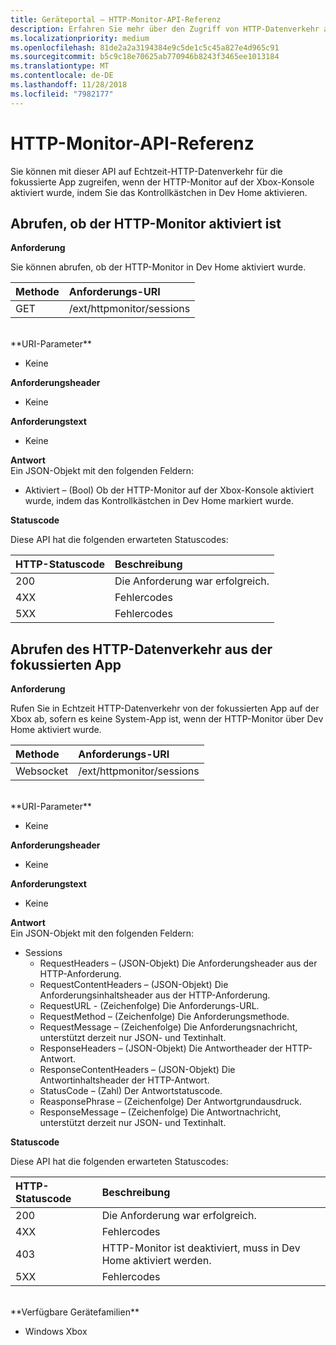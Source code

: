 ```yaml
---
title: Geräteportal – HTTP-Monitor-API-Referenz
description: Erfahren Sie mehr über den Zugriff von HTTP-Datenverkehr aus der fokussierten App auf einer Xbox.
ms.localizationpriority: medium
ms.openlocfilehash: 81de2a2a3194384e9c5de1c5c45a827e4d965c91
ms.sourcegitcommit: b5c9c18e70625ab770946b8243f3465ee1013184
ms.translationtype: MT
ms.contentlocale: de-DE
ms.lasthandoff: 11/28/2018
ms.locfileid: "7982177"
---
```

# <a name="http-monitor-api-reference"></a>HTTP-Monitor-API-Referenz   
Sie können mit dieser API auf Echtzeit-HTTP-Datenverkehr für die fokussierte App zugreifen, wenn der HTTP-Monitor auf der Xbox-Konsole aktiviert wurde, indem Sie das Kontrollkästchen in Dev Home aktivieren.

## <a name="get-if-the-http-monitor-is-enabled"></a>Abrufen, ob der HTTP-Monitor aktiviert ist

**Anforderung**

Sie können abrufen, ob der HTTP-Monitor in Dev Home aktiviert wurde.

Methode      | Anforderungs-URI
:------     | :-----
GET | /ext/httpmonitor/sessions
<br />
**URI-Parameter**

- Keine

**Anforderungsheader**

- Keine

**Anforderungstext**

- Keine

**Antwort**   
Ein JSON-Objekt mit den folgenden Feldern:

* Aktiviert – (Bool) Ob der HTTP-Monitor auf der Xbox-Konsole aktiviert wurde, indem das Kontrollkästchen in Dev Home markiert wurde.

**Statuscode**

Diese API hat die folgenden erwarteten Statuscodes:

HTTP-Statuscode      | Beschreibung
:------     | :-----
200 | Die Anforderung war erfolgreich.
4XX | Fehlercodes
5XX | Fehlercodes

## <a name="get-http-traffic-from-the-focused-app"></a>Abrufen des HTTP-Datenverkehr aus der fokussierten App
**Anforderung**

Rufen Sie in Echtzeit HTTP-Datenverkehr von der fokussierten App auf der Xbox ab, sofern es keine System-App ist, wenn der HTTP-Monitor über Dev Home aktiviert wurde.

Methode      | Anforderungs-URI
:------     | :-----
Websocket | /ext/httpmonitor/sessions
<br />
**URI-Parameter**

- Keine

**Anforderungsheader**

- Keine

**Anforderungstext**

- Keine

**Antwort**   
Ein JSON-Objekt mit den folgenden Feldern:

* Sessions
    * RequestHeaders – (JSON-Objekt) Die Anforderungsheader aus der HTTP-Anforderung.
    * RequestContentHeaders – (JSON-Objekt) Die Anforderungsinhaltsheader aus der HTTP-Anforderung.
    * RequestURL - (Zeichenfolge) Die Anforderungs-URL.
    * RequestMethod – (Zeichenfolge) Die Anforderungsmethode.
    * RequestMessage – (Zeichenfolge) Die Anforderungsnachricht, unterstützt derzeit nur JSON- und Textinhalt.
    * ResponseHeaders – (JSON-Objekt) Die Antwortheader der HTTP-Antwort.
    * ResponseContentHeaders – (JSON-Objekt) Die Antwortinhaltsheader der HTTP-Antwort.
    * StatusCode – (Zahl) Der Antwortstatuscode.
    * ReasponsePhrase – (Zeichenfolge) Der Antwortgrundausdruck.
    * ResponseMessage – (Zeichenfolge) Die Antwortnachricht, unterstützt derzeit nur JSON- und Textinhalt.

**Statuscode**

Diese API hat die folgenden erwarteten Statuscodes:

HTTP-Statuscode      | Beschreibung
:------     | :-----
200 | Die Anforderung war erfolgreich.
4XX | Fehlercodes
403 | HTTP-Monitor ist deaktiviert, muss in Dev Home aktiviert werden.
5XX | Fehlercodes

<br />
**Verfügbare Gerätefamilien**

* Windows Xbox